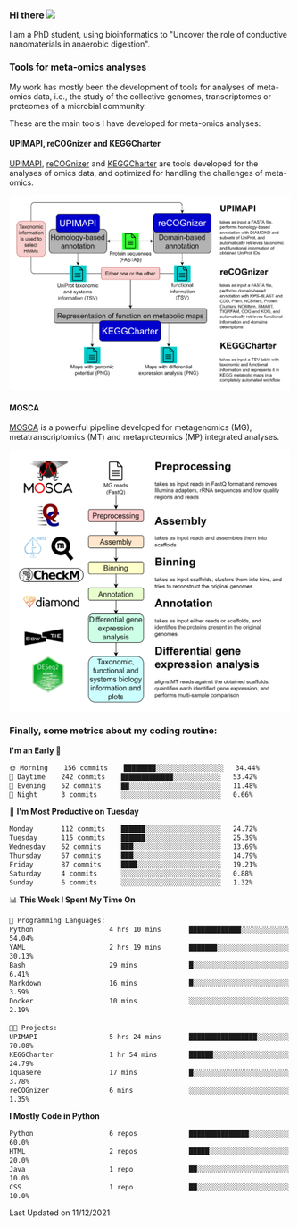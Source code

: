 ### Hi there <img src="https://media.giphy.com/media/hvRJCLFzcasrR4ia7z/giphy.gif" width="25px">

I am a PhD student, using bioinformatics to "Uncover the role of conductive nanomaterials in anaerobic digestion".

### Tools for meta-omics analyses

My work has mostly been the development of tools for analyses of meta-omics data, i.e., the study of the collective genomes, transcriptomes or proteomes of a microbial community.

These are the main tools I have developed for meta-omics analyses:

#### UPIMAPI, reCOGnizer and KEGGCharter

[UPIMAPI](https://github.com/iquasere/UPIMAPI), [reCOGnizer](https://github.com/iquasere/reCOGnizer) and [KEGGCharter](https://github.com/iquasere/KEGGCharter) are tools developed for the analyses of omics data, and optimized for handling the challenges of meta-omics.

<p align="center">
    <img src="assets/annotation_workflow.png">
</p>

#### MOSCA

[MOSCA](https://github.com/iquasere/MOSCA) is a powerful pipeline developed for metagenomics (MG), metatranscriptomics (MT) and metaproteomics (MP) integrated analyses.

<p align="center">
    <img src="assets/mosca_workflow.png" align="center" width="700">
</p>


### Finally, some metrics about my coding routine:

<!--START_SECTION:waka-->
**I'm an Early 🐤** 

```text
🌞 Morning    156 commits    ████████░░░░░░░░░░░░░░░░░   34.44% 
🌆 Daytime    242 commits    █████████████░░░░░░░░░░░░   53.42% 
🌃 Evening    52 commits     ██░░░░░░░░░░░░░░░░░░░░░░░   11.48% 
🌙 Night      3 commits      ░░░░░░░░░░░░░░░░░░░░░░░░░   0.66%

```
📅 **I'm Most Productive on Tuesday** 

```text
Monday       112 commits    ██████░░░░░░░░░░░░░░░░░░░   24.72% 
Tuesday      115 commits    ██████░░░░░░░░░░░░░░░░░░░   25.39% 
Wednesday    62 commits     ███░░░░░░░░░░░░░░░░░░░░░░   13.69% 
Thursday     67 commits     ███░░░░░░░░░░░░░░░░░░░░░░   14.79% 
Friday       87 commits     ████░░░░░░░░░░░░░░░░░░░░░   19.21% 
Saturday     4 commits      ░░░░░░░░░░░░░░░░░░░░░░░░░   0.88% 
Sunday       6 commits      ░░░░░░░░░░░░░░░░░░░░░░░░░   1.32%

```


📊 **This Week I Spent My Time On** 

```text
💬 Programming Languages: 
Python                   4 hrs 10 mins       █████████████░░░░░░░░░░░░   54.04% 
YAML                     2 hrs 19 mins       ███████░░░░░░░░░░░░░░░░░░   30.13% 
Bash                     29 mins             █░░░░░░░░░░░░░░░░░░░░░░░░   6.41% 
Markdown                 16 mins             █░░░░░░░░░░░░░░░░░░░░░░░░   3.59% 
Docker                   10 mins             ░░░░░░░░░░░░░░░░░░░░░░░░░   2.19%

🐱‍💻 Projects: 
UPIMAPI                  5 hrs 24 mins       █████████████████░░░░░░░░   70.08% 
KEGGCharter              1 hr 54 mins        ██████░░░░░░░░░░░░░░░░░░░   24.79% 
iquasere                 17 mins             █░░░░░░░░░░░░░░░░░░░░░░░░   3.78% 
reCOGnizer               6 mins              ░░░░░░░░░░░░░░░░░░░░░░░░░   1.35%

```

**I Mostly Code in Python** 

```text
Python                   6 repos             ███████████████░░░░░░░░░░   60.0% 
HTML                     2 repos             █████░░░░░░░░░░░░░░░░░░░░   20.0% 
Java                     1 repo              ██░░░░░░░░░░░░░░░░░░░░░░░   10.0% 
CSS                      1 repo              ██░░░░░░░░░░░░░░░░░░░░░░░   10.0%

```



 Last Updated on 11/12/2021
<!--END_SECTION:waka-->
